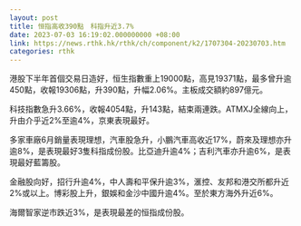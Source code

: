 ```yaml
---
layout: post
title: 恒指高收390點　科指升近3.7%
date: 2023-07-03 16:19:02.000000000 +08:00
link: https://news.rthk.hk/rthk/ch/component/k2/1707304-20230703.htm
categories: rthk
---
```


港股下半年首個交易日造好，恒生指數重上19000點，高見19371點，最多曾升逾450點，收報19306點，升390點，升幅2.06%。主板成交額約897億元。

科技指數急升3.66%，收報4054點，升143點，結束兩連跌。ATMXJ全線向上，升由介乎近2%至逾4%，京東表現最好。

多家車廠6月銷量表現理想，汽車股急升，小鵬汽車高收近17%，蔚來及理想亦升逾8%，是表現最好3隻科指成份股。比亞迪升逾4%；吉利汽車亦升逾6%，是表現最好藍籌股。

金融股向好，招行升逾4%，中人壽和平保升逾3%，滙控、友邦和港交所都升近2%或以上。博彩股上升，銀娛和金沙中國升逾4%。至於東方海外升近6%。

海爾智家逆市跌近3%，是表現最差的恒指成份股。
